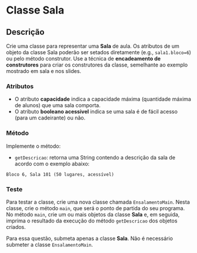 # Classe Sala 

## Descrição
Crie uma classe para representar uma **Sala** de aula. Os atributos de um objeto da classe Sala poderão ser setados diretamente (e.g., `sala1.bloco=6`) ou pelo método construtor. Use a técnica de **encadeamento de construtores** para criar os construtores da classe, semelhante ao exemplo mostrado em sala e nos slides.

### Atributos
- O atributo **capacidade** indica a capacidade máxima (quantidade máxima de alunos) que uma sala comporta.
- O atributo **booleano acessivel** indica se uma sala é de fácil acesso (para um cadeirante) ou não.

### Método
Implemente o método:

- `getDescricao`: retorna uma String contendo a descrição da sala de acordo com o exemplo abaixo:
````
Bloco 6, Sala 101 (50 lugares, acessível)
````

### Teste
Para testar a classe, crie uma nova classe chamada `EnsalamentoMain`. Nesta classe, crie o método `main`, que será o ponto de partida do seu programa. No método `main`, crie um ou mais objetos da classe **Sala** e, em seguida, imprima o resultado da execução do método `getDescricao` dos objetos criados.

Para essa questão, submeta apenas a classe **Sala**. Não é necessário submeter a classe `EnsalamentoMain`.

